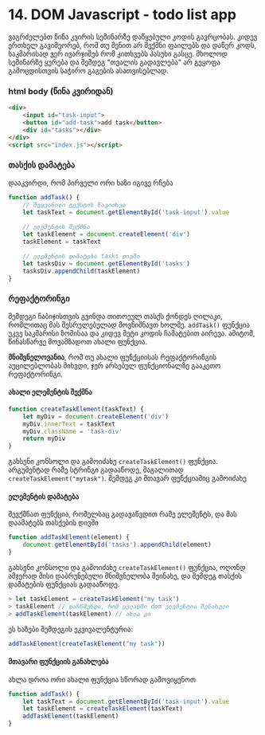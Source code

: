 # 14. DOM Javascript -  todo list app

ვაგრძელებთ წინა კვირის სემინარზე დაწყებული კოდის გავრცობას. კიდევ ერთხელ გავიმეორებ, რომ თუ შენით არ შექმნი ფაილებს და დაწერ კოდს, საკმარისად ვერ ივარჯიშებ რომ კითხვებს პასუხი გასცე. მხოლოდ სემინარზე ყურება და შემდეგ "თვალის გადავლება" არ გეყოფა გამოცდისთვის საჭირო გაგების ასათვისებლად.

### html body (წინა კვირიდან)
```html
<div>	
	<input id="task-input">	
	<button id="add-task">add task</button>
	<div id="tasks"></div>
</div>
<script src="index.js"></script>
```


### თასქის დამატება
დააკვირდი, რომ პირველი ორი ხაზი იგივე რჩება
```js
function addTask() {
	// შეყვანილი ტექსტის წაკითხვა
	let taskText = document.getElementById('task-input').value
	
	// ელემენტის შექმნა
	let taskElement = document.createElement('div')
	taskElement = taskText

	// ელემენტის დამატება tasks დივში 
	let tasksDiv = document.getElementById('tasks')
	tasksDiv.appendChild(taskElement)
}
```

### რეფაქტორინგი
შემდეგი ნაბიჯისთვის გვინდა თითოეულ თასქს ქონდეს ღილაკი, რომლითაც მას შესრულებულად მოვნიშნავთ ხოლმე. `addTask()` ფუნქცია უკვე საკმარისი ზომისაა და კიდევ მეტი კოდის ჩამატებით აირევა. ამიტომ, წინასწარვე მოვამზადოთ ახალი ფუნქცია.

**მნიშვნელოვანია**, რომ თუ ახალი ფუნქციისას რეფაქტორინგის აუცილებლობას მიხვდი, ჯერ არსებულ ფუნქციონალზე გააკეთო რეფაქტორინგი.

#### ახალი ელემენტის შექმნა
```js
function createTaskElement(taskText) {
    let myDiv = document.createElement('div')
    myDiv.innerText = taskText
    myDiv.className = 'task-div'
    return myDiv
}
```

გახსენი კონსოლი და გამოიძახე `createTaskElement()` ფუნქცია. არგუმენტად რამე სტრინგი გადააწოდე, მაგალითად `createTaskElement("mytask")`. შემდეგ კი მთავარ ფუნქციაშიც გამოიძახე

#### ელემენტის დამატება
შევქმნათ ფუნქცია, რომელსაც გადავაწვდით რამე ელემენტს, და მას დაამატებს თასქების დივში
```js
function addTaskElement(element) {
    document.getElementById('tasks').appendChild(element)
}
```

გახსენი კონსოლი და გამოიძახე `createTaskElement()` ფუნქცია, ოღონდ ამჯერად მისი დაბრუნებული მნიშვნელობა შეინახე, და შემდეგ თასქის დამატების ფუნქციას გადააწოდე.

```js
> let taskElement = createTaskElement("my task")
> taskElement // დარწმუნდი, რომ ცვლადში dom ელემენტია შენახული
> addTaskElement(taskElement) // ახლა კი 
```

ეს ხაზები შემდეგის ეკვივალენტურია:
```js
addTaskElement(createTaskElement("my task"))
```

#### მთავარი ფუნქციის განახლება
ახლა დროა ორი ახალი ფუნქცია სწორად გამოვიყენოთ
```js
function addTask() {
    let taskText = document.getElementById('task-input').value
    let taskElement = createTaskElement(taskText)
    addTaskElement(taskElement)
}
```

